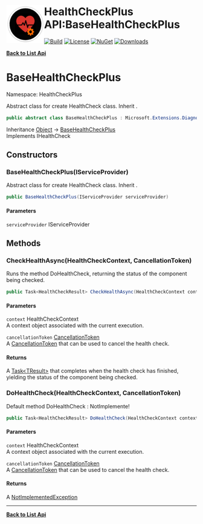 # <img align="left" width="100" height="100" src="../images/icon.png">HealthCheckPlus API:BaseHealthCheckPlus 

[![Build](https://github.com/FRACerqueira/HealthCheckPlus/workflows/Build/badge.svg)](https://github.com/FRACerqueira/HealthCheckPlus/actions/workflows/build.yml)
[![License](https://img.shields.io/badge/License-MIT-brightgreen.svg)](https://github.com/FRACerqueira/HealthCheckPlus/blob/master/LICENSE)
[![NuGet](https://img.shields.io/nuget/v/HealthCheckPlus)](https://www.nuget.org/packages/HealthCheckPlus/)
[![Downloads](https://img.shields.io/nuget/dt/HealthCheckPlus)](https://www.nuget.org/packages/HealthCheckPlus/)

[**Back to List Api**](./apis.md)

# BaseHealthCheckPlus

Namespace: HealthCheckPlus

Abstract class for create HealthCheck class. Inherit .

```csharp
public abstract class BaseHealthCheckPlus : Microsoft.Extensions.Diagnostics.HealthChecks.IHealthCheck
```

Inheritance [Object](https://docs.microsoft.com/en-us/dotnet/api/system.object) → [BaseHealthCheckPlus](./healthcheckplus.basehealthcheckplus.md)<br>
Implements IHealthCheck

## Constructors

### <a id="constructors-.ctor"/>**BaseHealthCheckPlus(IServiceProvider)**

Abstract class for create HealthCheck class. Inherit .

```csharp
public BaseHealthCheckPlus(IServiceProvider serviceProvider)
```

#### Parameters

`serviceProvider` IServiceProvider<br>

## Methods

### <a id="methods-checkhealthasync"/>**CheckHealthAsync(HealthCheckContext, CancellationToken)**

Runs the method DoHealthCheck, returning the status of the component being checked.

```csharp
public Task<HealthCheckResult> CheckHealthAsync(HealthCheckContext context, CancellationToken cancellationToken)
```

#### Parameters

`context` HealthCheckContext<br>
A context object associated with the current execution.

`cancellationToken` [CancellationToken](https://docs.microsoft.com/en-us/dotnet/api/system.threading.cancellationtoken)<br>
A [CancellationToken](https://docs.microsoft.com/en-us/dotnet/api/system.threading.cancellationtoken) that can be used to cancel the health check.

#### Returns

A [Task&lt;TResult&gt;](https://docs.microsoft.com/en-us/dotnet/api/system.threading.tasks.task-1) that completes when the health check has finished, yielding the status of the component being checked.

### <a id="methods-dohealthcheck"/>**DoHealthCheck(HealthCheckContext, CancellationToken)**

Default method DoHealthCheck : NotImplemente!

```csharp
public Task<HealthCheckResult> DoHealthCheck(HealthCheckContext context, CancellationToken cancellationToken)
```

#### Parameters

`context` HealthCheckContext<br>
A context object associated with the current execution.

`cancellationToken` [CancellationToken](https://docs.microsoft.com/en-us/dotnet/api/system.threading.cancellationtoken)<br>
A [CancellationToken](https://docs.microsoft.com/en-us/dotnet/api/system.threading.cancellationtoken) that can be used to cancel the health check.

#### Returns

A [NotImplementedException](https://docs.microsoft.com/en-us/dotnet/api/system.notimplementedexception)


- - -
[**Back to List Api**](./apis.md)
